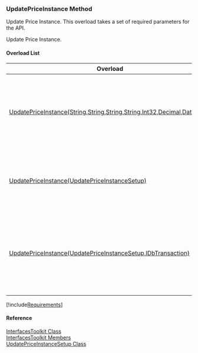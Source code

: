 ﻿### UpdatePriceInstance Method

Update Price Instance. This overload takes a set of required parameters for the API.

Update Price Instance.

#### Overload List

| Overload | Description |
| --- | --- |
| [UpdatePriceInstance(String,String,String,String,Int32,Decimal,DateTime)](FChoice.Toolkits.Clarify~FChoice.Toolkits.Clarify.Interfaces.InterfacesToolkit~UpdatePriceInstance(String,String,String,String,Int32,Decimal,DateTime).md) | Update Price Instance. This overload takes a set of required parameters for the API.   |
| [UpdatePriceInstance(UpdatePriceInstanceSetup)](FChoice.Toolkits.Clarify~FChoice.Toolkits.Clarify.Interfaces.InterfacesToolkit~UpdatePriceInstance(UpdatePriceInstanceSetup).md) | Update Price Instance. This overload takes a setup object.   |
| [UpdatePriceInstance(UpdatePriceInstanceSetup,IDbTransaction)](FChoice.Toolkits.Clarify~FChoice.Toolkits.Clarify.Interfaces.InterfacesToolkit~UpdatePriceInstance(UpdatePriceInstanceSetup,IDbTransaction).md) | Update Price Instance. This overload takes a setup object and a database transaction.   |

[!include[Requirements](../partials/requirements.md)]



#### Reference

[InterfacesToolkit Class](FChoice.Toolkits.Clarify~FChoice.Toolkits.Clarify.Interfaces.InterfacesToolkit.md)  
[InterfacesToolkit Members](FChoice.Toolkits.Clarify~FChoice.Toolkits.Clarify.Interfaces.InterfacesToolkit_members.md)  
[UpdatePriceInstanceSetup Class](FChoice.Toolkits.Clarify~FChoice.Toolkits.Clarify.Interfaces.UpdatePriceInstanceSetup.md)